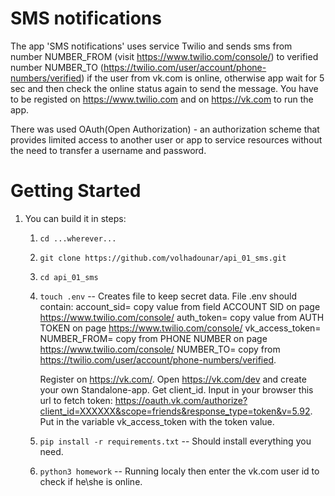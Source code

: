 SMS notifications 
=================================

The app 'SMS notifications' uses service Twilio and sends sms from number NUMBER_FROM (visit https://www.twilio.com/console/) to verified number NUMBER_TO (https://twilio.com/user/account/phone-numbers/verified) if the user from vk.com is online, otherwise app wait for 5 sec and then check the online status again to send the message.
You have to be registed on https://www.twilio.com and on https://vk.com to run the app.

There was used OAuth(Open Authorization) - an authorization scheme that provides limited access to another user or app to service resources without the need to transfer a username and password.

Getting Started
===============

1.  You can build it in steps:
    1.  ``cd ...wherever...``
    2.  ``git clone https://github.com/volhadounar/api_01_sms.git``
    3.  ``cd api_01_sms``
    4.  ``touch .env`` -- Creates file to keep secret data.
        File .env should contain: 
            account_sid= copy value from field ACCOUNT SID on page https://www.twilio.com/console/
            auth_token=  copy value from AUTH TOKEN on page https://www.twilio.com/console/
            vk_access_token=
            NUMBER_FROM= copy from PHONE NUMBER on page https://www.twilio.com/console/
            NUMBER_TO= copy from https://twilio.com/user/account/phone-numbers/verified.

        Register on https://vk.com/. Open https://vk.com/dev and create your own Standalone-app.
        Get client_id. Input in your browser this url to fetch token:
        https://oauth.vk.com/authorize?client_id=XXXXXX&scope=friends&response_type=token&v=5.92.
        Put in the variable vk_access_token with the token value.
    5.  ``pip install -r requirements.txt``  -- Should install everything you need.
    6.  ``python3 homework`` -- Running localy then enter the vk.com user id to check if he\she is online.

